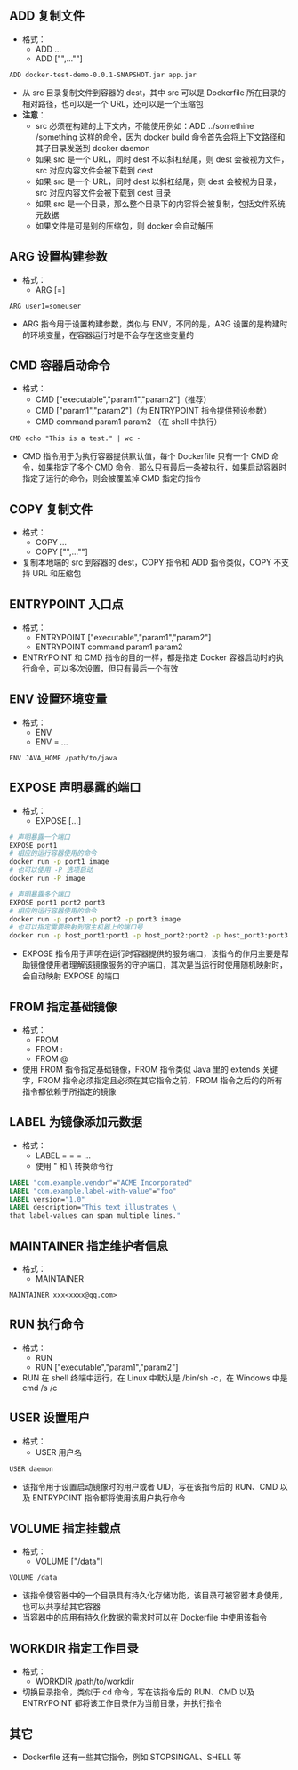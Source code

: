 ADD 复制文件
--------

*   格式：
    *   ADD <src>...<dest>
    *   ADD ["<src>",..."<dest>"]

```
ADD docker-test-demo-0.0.1-SNAPSHOT.jar app.jar
```

*   从 src 目录复制文件到容器的 dest，其中 src 可以是 Dockerfile 所在目录的相对路径，也可以是一个 URL，还可以是一个压缩包
*   **注意**：
    *   src 必须在构建的上下文内，不能使用例如：ADD ../somethine /something 这样的命令，因为 docker build 命令首先会将上下文路径和其子目录发送到 docker daemon
    *   如果 src 是一个 URL，同时 dest 不以斜杠结尾，则 dest 会被视为文件，src 对应内容文件会被下载到 dest
    *   如果 src 是一个 URL，同时 dest 以斜杠结尾，则 dest 会被视为目录，src 对应内容文件会被下载到 dest 目录
    *   如果 src 是一个目录，那么整个目录下的内容将会被复制，包括文件系统元数据
    *   如果文件是可是别的压缩包，则 docker 会自动解压

ARG 设置构建参数
----------

*   格式：
    *   ARG <name>[=<default value>]

```
ARG user1=someuser
```

*   ARG 指令用于设置构建参数，类似与 ENV，不同的是，ARG 设置的是构建时的环境变量，在容器运行时是不会存在这些变量的

CMD 容器启动命令
----------

*   格式：
    *   CMD ["executable","param1","param2"]（推荐）
    *   CMD ["param1","param2"]（为 ENTRYPOINT 指令提供预设参数）
    *   CMD command param1 param2 （在 shell 中执行）

```
CMD echo "This is a test." | wc -
```

*   CMD 指令用于为执行容器提供默认值，每个 Dockerfile 只有一个 CMD 命令，如果指定了多个 CMD 命令，那么只有最后一条被执行，如果启动容器时指定了运行的命令，则会被覆盖掉 CMD 指定的指令

COPY 复制文件
---------

*   格式：
    *   COPY <src>...<dest>
    *   COPY ["<src>",..."<dest>"]
*   复制本地端的 src 到容器的 dest，COPY 指令和 ADD 指令类似，COPY 不支持 URL 和压缩包

ENTRYPOINT 入口点
--------------

*   格式：
    *   ENTRYPOINT ["executable","param1","param2"]
    *   ENTRYPOINT command param1 param2
*   ENTRYPOINT 和 CMD 指令的目的一样，都是指定 Docker 容器启动时的执行命令，可以多次设置，但只有最后一个有效

ENV 设置环境变量
----------

*   格式：
    *   ENV <key> <value>
    *   ENV <key>=<value> ...

```
ENV JAVA_HOME /path/to/java
```

EXPOSE 声明暴露的端口
--------------

*   格式：
    *   EXPOSE <port> [<port>...]

```sh
# 声明暴露一个端口
EXPOSE port1
# 相应的运行容器使用的命令
docker run -p port1 image
# 也可以使用 -P 选项启动
docker run -P image

# 声明暴露多个端口
EXPOSE port1 port2 port3
# 相应的运行容器使用的命令
docker run -p port1 -p port2 -p port3 image
# 也可以指定需要映射到宿主机器上的端口号
docker run -p host_port1:port1 -p host_port2:port2 -p host_port3:port3 image
```

*   EXPOSE 指令用于声明在运行时容器提供的服务端口，该指令的作用主要是帮助镜像使用者理解该镜像服务的守护端口，其次是当运行时使用随机映射时，会自动映射 EXPOSE 的端口

FROM 指定基础镜像
-----------

*   格式：
    *   FROM <image>
    *   FROM <image>:<tag>
    *   FROM <image>@<digest>
*   使用 FROM 指令指定基础镜像，FROM 指令类似 Java 里的 extends 关键字，FROM 指令必须指定且必须在其它指令之前，FROM 指令之后的的所有指令都依赖于所指定的镜像

LABEL 为镜像添加元数据
--------------

*   格式：
    *   LABEL <key>=<value> <key>=<value> <key>=<value> ...
    *   使用 " 和 \ 转换命令行

```dockerfile
LABEL "com.example.vendor"="ACME Incorporated"
LABEL "com.example.label-with-value"="foo"
LABEL version="1.0"
LABEL description="This text illustrates \ 
that label-values can span multiple lines."
```

MAINTAINER 指定维护者信息
------------------

*   格式：
    *   MAINTAINER <name>

```
MAINTAINER xxx<xxxx@qq.com>
```

RUN 执行命令
--------

*   格式：
    *   RUN <command>
    *   RUN ["executable","param1","param2"]
*   RUN <command> 在 shell 终端中运行，在 Linux 中默认是 /bin/sh -c，在 Windows 中是 cmd /s /c

USER 设置用户
---------

*   格式：
    *   USER 用户名

```
USER daemon
```

*   该指令用于设置启动镜像时的用户或者 UID，写在该指令后的 RUN、CMD 以及 ENTRYPOINT 指令都将使用该用户执行命令

VOLUME 指定挂载点
------------

*   格式：
    *   VOLUME ["/data"]

```
VOLUME /data
```

*   该指令使容器中的一个目录具有持久化存储功能，该目录可被容器本身使用，也可以共享给其它容器
*   当容器中的应用有持久化数据的需求时可以在 Dockerfile 中使用该指令

WORKDIR 指定工作目录
--------------

*   格式：
    *   WORKDIR /path/to/workdir
*   切换目录指令，类似于 cd 命令，写在该指令后的 RUN、CMD 以及 ENTRYPOINT 都将该工作目录作为当前目录，并执行指令

其它
--

*   Dockerfile 还有一些其它指令，例如 STOPSINGAL、SHELL 等